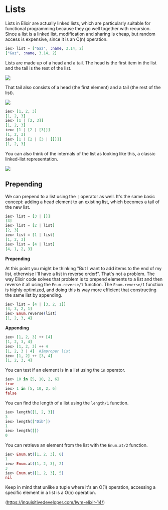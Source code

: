 ﻿
<h1>Lists</h1>
Lists in Elixir are actually linked lists, which are particularly suitable for functional programming because they go well together with recursion. Since a list is a linked list, modification and sharing is cheap, but random access is expensive, since it is an O(n) operation.

```elixir
iex> list = ["Gaz", :name, 3.14, 2]
["Gaz", :name, 3.14, 2]
```
Lists are made up of a head and a tail. The head is the first item in the list and the tail is the rest of the list.

![](https://inquisitivedeveloper.com/content/images/2018/12/image-2.png)

That tail also consists of a head (the first element) and a tail (the rest of the list).

![](https://inquisitivedeveloper.com/content/images/2018/12/image-3.png)

```elixir
iex> [1, 2, 3]
[1, 2, 3]
iex> [1 | [2, 3]]
[1, 2, 3]
iex> [1 | [2 | [3]]]
[1, 2, 3]
iex> [1 | [2 | [3 | []]]]
[1, 2, 3]
```
You can also think of the internals of the list as looking like this, a classic linked-list representation.

![](https://inquisitivedeveloper.com/content/images/2018/12/image-4.png)

## Prepending

We can prepend to a list using the  `|`  operator as well. It's the same basic concept: adding a head element to an existing list, which becomes a tail of the new list.

```elixir
iex> list = [3 | []]
[3]
iex> list = [2 | list]
[2, 3]
iex> list = [1 | list]
[1, 2, 3]
iex> list = [4 | list]
[4, 1, 2, 3]

```
**Prepending**

At this point you might be thinking "But I want to add items to the end of my list, otherwise I'll have a list in reverse order!". That's not a problem. The way Elixir code solves that problem is to prepend elements to a list and then reverse it all using the  `Enum.reverse/1`  function. The  `Enum.reverse/1`  function is highly optimized, and doing this is way more efficient that constructing the same list by appending.

```elixir
iex> list = [4 | [3, 2, 1]]
[4, 3, 2, 1]
iex> Enum.reverse(list)
[1, 2, 3, 4]
```
**Appending**
```elixir
iex> [1, 2, 3] ++ [4]
[1, 2, 3, 4]
iex> [1, 2, 3] ++ 4
[1, 2, 3 | 4]  #Improper list
iex> [1, 2] ++ [3, 4]
[1, 2, 3, 4]
```
You can test if an element is in a list using the `in` operator.
```elixir
iex> 10 in [5, 10, 2, 6]
true
iex> 1 in [5, 10, 2, 6]
false

```

You can find the length of a list using the  `length/1`  function.

```elixir
iex> length([1, 2, 3])
3
iex> length(["Dib"])
1
iex> length([])
0
```
You can retrieve an element from the list with the  `Enum.at/2`  function.

```elixir
iex> Enum.at([1, 2, 3], 0)
1
iex> Enum.at([1, 2, 3], 2)
3
iex> Enum.at([1, 2, 3], 5)
nil
```
Keep in mind that unlike a tuple where it's an O(1) operation, accessing a specific element in a list is a O(n) operation.

(https://inquisitivedeveloper.com/lwm-elixir-14/)
